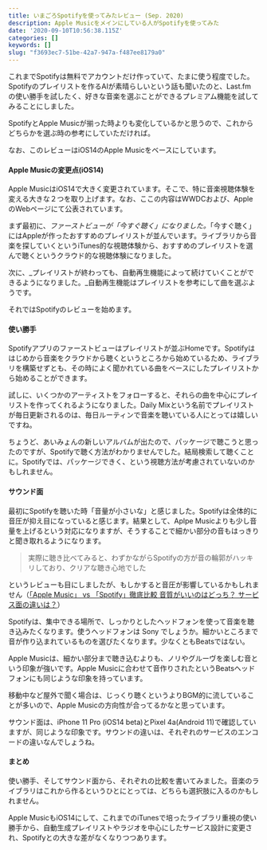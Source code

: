 ```yaml
---
title: いまごろSpotifyを使ってみたレビュー (Sep. 2020)
description: Apple Musicをメインにしている人がSpotifyを使ってみた
date: '2020-09-10T10:56:38.115Z'
categories: []
keywords: []
slug: "f3693ec7-51be-42a7-947a-f487ee8179a0"
---
```

これまでSpotifyは無料でアカウントだけ作っていて、たまに使う程度でした。Spotifyのプレイリストを作るAIが素晴らしいという話も聞いたのと、Last.fm の使い勝手を試したく、好きな音楽を選ぶことができるプレミアム機能を試してみることにしました。

SpotifyとApple Musicが揃った時よりも変化しているかと思うので、これからどちらかを選ぶ時の参考にしていただければ。

なお、このレビューはiOS14のApple Musicをベースにしています。

#### Apple Musicの変更点(iOS14)

Apple MusicはiOS14で大きく変更されています。そこで、特に音楽視聴体験を変える大きな２つを取り上げます。なお、ここの内容はWWDCおよび、AppleのWebページにて公表されています。

まず最初に、_ファーストビューが「今すぐ聴く」になりました。_「今すぐ聴く」にはAppleが作ったおすすめのプレイリストが並んでいます。ライブラリから音楽を探していくというiTunes的な視聴体験から、おすすめのプレイリストを選んで聴くというクラウド的な視聴体験になりました。

次に、_プレイリストが終わっても、自動再生機能によって続けていくことができるようになりました。_自動再生機能はプレイリストを参考にして曲を選ぶようです。

それではSpotifyのレビューを始めます。

#### 使い勝手

Spotifyアプリのファーストビューはプレイリストが並ぶHomeです。Spotifyははじめから音楽をクラウドから聴くというところから始めているため、ライブラリを構築せずとも、その時によく聞かれている曲をベースにしたプレイリストから始めることができます。

試しに、いくつかのアーティストをフォローすると、それらの曲を中心にプレイリストを作ってくれるようになりました。Daily Mixという名前でプレイリストが毎日更新されるのは、毎日ルーティンで音楽を聴いている人にとっては嬉しいですね。

ちょうど、あいみょんの新しいアルバムが出たので、パッケージで聴こうと思ったのですが、Spotifyで聴く方法がわかりませんでした。結局検索して聴くことに。Spotifyでは、パッケージできく、という視聴方法が考慮されていないのかもしれません。

#### サウンド面

最初にSpotifyを聴いた時「音量が小さいな」と感じました。Spotifyは全体的に音圧が抑え目になっていると感じます。結果として、Aplpe Musicよりも少し音量を上げるという対応になりますが、そうすることで細かい部分の音もはっきりと聞き取れるようになります。

> 実際に聴き比べてみると、わずかながらSpotifyの方が音の輪郭がハッキリしており、クリアな聴き心地でした

というレビューも目にしましたが、もしかすると音圧が影響しているかもしれません（[「Apple Music」 vs 「Spotify」徹底比較 音質がいいのはどっち？ サービス面の違いは？](https://mobareco.jp/a147810/)）

Spotifyは、集中できる場所で、しっかりとしたヘッドフォンを使って音楽を聴き込みたくなります。使うヘッドフォンは Sony でしょうか。細かいところまで音が作り込まれているものを選びたくなります。少なくともBeatsではない。

Apple Musicは、細かい部分まで聴き込むよりも、ノリやグルーヴを楽しむ音という印象が強いです。Apple Musicに合わせて音作りされたというBeatsヘッドフォンにも同じような印象を持っています。

移動中など屋外で聞く場合は、じっくり聴くというよりBGM的に流していることが多いので、Apple Musicの方向性が合ってるかなと思っています。

サウンド面は、iPhone 11 Pro (iOS14 beta)とPixel 4a(Android 11)で確認していますが、同じような印象です。サウンドの違いは、それぞれのサービスのエンコードの違いなんでしょうね。

#### まとめ

使い勝手、そしてサウンド面から、それぞれの比較を書いてみました。音楽のライブラリはこれから作るというひとにとっては、どちらも選択肢に入るのかもしれません。

Apple MusicもiOS14にして、これまでのiTunesで培ったライブラリ重視の使い勝手から、自動生成プレイリストやラジオを中心にしたサービス設計に変更され、Spotifyとの大きな差がなくなりつつあります。